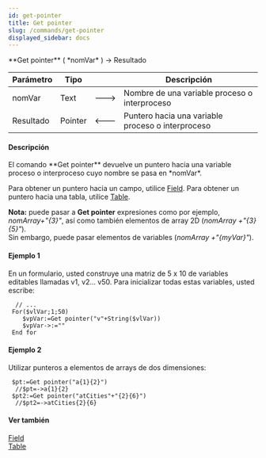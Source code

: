 ```yaml
---
id: get-pointer
title: Get pointer
slug: /commands/get-pointer
displayed_sidebar: docs
---
```


<!--REF #_command_.Get pointer.Syntax-->**Get pointer** ( *nomVar* ) -> Resultado<!-- END REF-->
<!--REF #_command_.Get pointer.Params-->
| Parámetro | Tipo |  | Descripción |
| --- | --- | --- | --- |
| nomVar | Text | &#x1F852; | Nombre de una variable proceso o interproceso |
| Resultado | Pointer | &#x1F850; | Puntero hacia una variable proceso o interproceso |

<!-- END REF-->

#### Descripción 

<!--REF #_command_.Get pointer.Summary-->El comando **Get pointer** devuelve un puntero hacia una variable proceso o interproceso cuyo nombre se pasa en *nomVar*.<!-- END REF-->

Para obtener un puntero hacia un campo, utilice [Field](field.md). Para obtener un puntero hacia una tabla, utilice [Table](table.md).

**Nota:** puede pasar a **Get pointer** expresiones como por ejemplo, *nomArray+"{3}"*, así como también elementos de array 2D (*nomArray* *+"{3}{5}"*).  
Sin embargo, puede pasar elementos de variables (*nomArray* *+"{myVar}"*). 

#### Ejemplo 1 

En un formulario, usted construye una matriz de 5 x 10 de variables editables llamadas v1, v2... v50\. Para inicializar todas estas variables, usted escribe:

```4d
  // ...
 For($vlVar;1;50)
    $vpVar:=Get pointer("v"+String($vlVar))
    $vpVar->:=""
 End for
```

#### Ejemplo 2 

Utilizar punteros a elementos de arrays de dos dimensiones:

```4d
 $pt:=Get pointer("a{1}{2}")
  //$pt=->a{1}{2}
 $pt2:=Get pointer("atCities"+"{2}{6}")
  //$pt2=->atCities{2}{6}
```

#### Ver también 

[Field](field.md)  
[Table](table.md)  